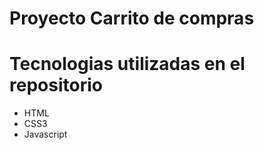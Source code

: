 # Proyecto Carrito de compras

# Tecnologias utilizadas en el repositorio

- HTML
- CSS3 
- Javascript




